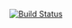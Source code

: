 [![Build Status](https://travis-ci.com/dnplkv/hw5_Polyakov.svg?branch=lint_br)](https://travis-ci.com/dnplkv/hw5_Polyakov)
